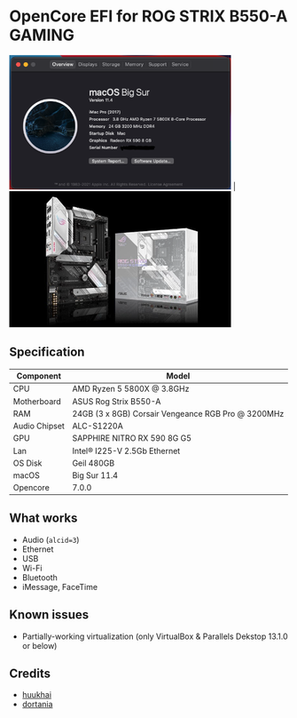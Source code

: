 # OpenCore EFI for ROG STRIX B550-A GAMING

<img src="https://github.com/musfiqus/hackintosh-ROG-STRIX-B550A/raw/master/Pictures/about.png" alt="about" width="400"/> | <img src="https://github.com/musfiqus/hackintosh-ROG-STRIX-B550A/raw/master/Pictures/b550a.png" alt="b550a" width="400"/>

## Specification

| **Component** | **Model** |
| ------------- | --------- |
| CPU | AMD Ryzen 5 5800X @ 3.8GHz |
| Motherboard | ASUS Rog Strix B550-A |
| RAM | 24GB (3 x 8GB) Corsair Vengeance RGB Pro @ 3200MHz |
| Audio Chipset | ALC-S1220A |
| GPU | SAPPHIRE NITRO RX 590 8G G5 |
| Lan |  Intel® I225-V 2.5Gb Ethernet |
| OS Disk | Geil 480GB |
| macOS | Big Sur 11.4 |
| Opencore | 7.0.0

## What works

- Audio (`alcid=3`)
- Ethernet
- USB
- Wi-Fi
- Bluetooth
- iMessage, FaceTime

## Known issues

- Partially-working virtualization (only VirtualBox & Parallels Dekstop 13.1.0 or below)

## Credits

- [huukhai](https://github.com/huukhai/hackintosh-rog-b550i)
- [dortania](https://github.com/orgs/dortania/people)